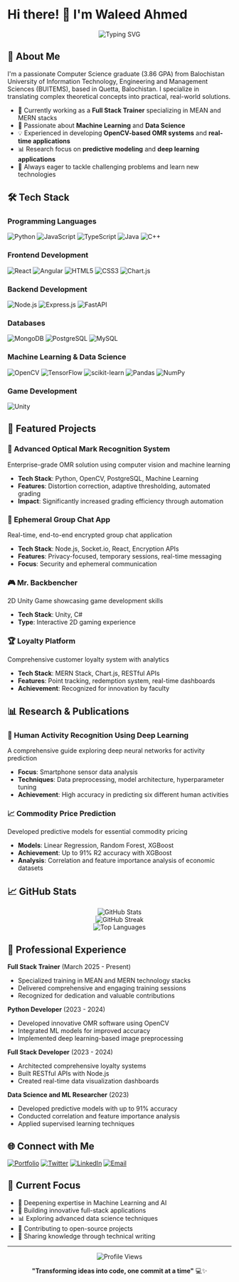 # Hi there! 👋 I'm Waleed Ahmed

<div align="center">
  <img src="https://readme-typing-svg.herokuapp.com?font=Fira+Code&pause=1000&color=2E96F7&center=true&vCenter=true&width=435&lines=Computer+Science+Graduate;Full+Stack+Developer;Machine+Learning+Enthusiast;Data+Science+Researcher" alt="Typing SVG" />
</div>

## 🚀 About Me

I'm a passionate Computer Science graduate (3.86 GPA) from Balochistan University of Information Technology, Engineering and Management Sciences (BUITEMS), based in Quetta, Balochistan. I specialize in translating complex theoretical concepts into practical, real-world solutions.

- 🔭 Currently working as a **Full Stack Trainer** specializing in MEAN and MERN stacks
- 🌱 Passionate about **Machine Learning** and **Data Science**
- 💡 Experienced in developing **OpenCV-based OMR systems** and **real-time applications**
- 📊 Research focus on **predictive modeling** and **deep learning applications**
- 🎯 Always eager to tackle challenging problems and learn new technologies

## 🛠️ Tech Stack

### Programming Languages
![Python](https://img.shields.io/badge/Python-3776AB?style=for-the-badge&logo=python&logoColor=white)
![JavaScript](https://img.shields.io/badge/JavaScript-F7DF1E?style=for-the-badge&logo=javascript&logoColor=black)
![TypeScript](https://img.shields.io/badge/TypeScript-007ACC?style=for-the-badge&logo=typescript&logoColor=white)
![Java](https://img.shields.io/badge/Java-ED8B00?style=for-the-badge&logo=java&logoColor=white)
![C++](https://img.shields.io/badge/C%2B%2B-00599C?style=for-the-badge&logo=c%2B%2B&logoColor=white)

### Frontend Development
![React](https://img.shields.io/badge/React-20232A?style=for-the-badge&logo=react&logoColor=61DAFB)
![Angular](https://img.shields.io/badge/Angular-DD0031?style=for-the-badge&logo=angular&logoColor=white)
![HTML5](https://img.shields.io/badge/HTML5-E34F26?style=for-the-badge&logo=html5&logoColor=white)
![CSS3](https://img.shields.io/badge/CSS3-1572B6?style=for-the-badge&logo=css3&logoColor=white)
![Chart.js](https://img.shields.io/badge/Chart.js-F5788D?style=for-the-badge&logo=chart.js&logoColor=white)

### Backend Development
![Node.js](https://img.shields.io/badge/Node.js-43853D?style=for-the-badge&logo=node.js&logoColor=white)
![Express.js](https://img.shields.io/badge/Express.js-404D59?style=for-the-badge)
![FastAPI](https://img.shields.io/badge/FastAPI-005571?style=for-the-badge&logo=fastapi)

### Databases
![MongoDB](https://img.shields.io/badge/MongoDB-4EA94B?style=for-the-badge&logo=mongodb&logoColor=white)
![PostgreSQL](https://img.shields.io/badge/PostgreSQL-316192?style=for-the-badge&logo=postgresql&logoColor=white)
![MySQL](https://img.shields.io/badge/MySQL-005C84?style=for-the-badge&logo=mysql&logoColor=white)

### Machine Learning & Data Science
![OpenCV](https://img.shields.io/badge/OpenCV-27338e?style=for-the-badge&logo=OpenCV&logoColor=white)
![TensorFlow](https://img.shields.io/badge/TensorFlow-FF6F00?style=for-the-badge&logo=tensorflow&logoColor=white)
![scikit-learn](https://img.shields.io/badge/scikit--learn-F7931E?style=for-the-badge&logo=scikit-learn&logoColor=white)
![Pandas](https://img.shields.io/badge/Pandas-2C2D72?style=for-the-badge&logo=pandas&logoColor=white)
![NumPy](https://img.shields.io/badge/NumPy-013243?style=for-the-badge&logo=numpy&logoColor=white)

### Game Development
![Unity](https://img.shields.io/badge/Unity-100000?style=for-the-badge&logo=unity&logoColor=white)

## 🌟 Featured Projects

### 🎯 Advanced Optical Mark Recognition System
Enterprise-grade OMR solution using computer vision and machine learning
- **Tech Stack**: Python, OpenCV, PostgreSQL, Machine Learning
- **Features**: Distortion correction, adaptive thresholding, automated grading
- **Impact**: Significantly increased grading efficiency through automation

### 💬 Ephemeral Group Chat App
Real-time, end-to-end encrypted group chat application
- **Tech Stack**: Node.js, Socket.io, React, Encryption APIs
- **Features**: Privacy-focused, temporary sessions, real-time messaging
- **Focus**: Security and ephemeral communication

### 🎮 Mr. Backbencher
2D Unity Game showcasing game development skills
- **Tech Stack**: Unity, C#
- **Type**: Interactive 2D gaming experience

### 🏆 Loyalty Platform
Comprehensive customer loyalty system with analytics
- **Tech Stack**: MERN Stack, Chart.js, RESTful APIs
- **Features**: Point tracking, redemption system, real-time dashboards
- **Achievement**: Recognized for innovation by faculty

## 📊 Research & Publications

### 📖 Human Activity Recognition Using Deep Learning
A comprehensive guide exploring deep neural networks for activity prediction
- **Focus**: Smartphone sensor data analysis
- **Techniques**: Data preprocessing, model architecture, hyperparameter tuning
- **Achievement**: High accuracy in predicting six different human activities

### 📈 Commodity Price Prediction
Developed predictive models for essential commodity pricing
- **Models**: Linear Regression, Random Forest, XGBoost
- **Achievement**: Up to 91% R2 accuracy with XGBoost
- **Analysis**: Correlation and feature importance analysis of economic datasets

## 📈 GitHub Stats

<div align="center">
  <img src="https://github-readme-stats.vercel.app/api?username=codleed&show_icons=true&theme=radical" alt="GitHub Stats" />
</div>

<div align="center">
  <img src="https://github-readme-streak-stats.herokuapp.com/?user=codleed&theme=radical" alt="GitHub Streak" />
</div>

<div align="center">
  <img src="https://github-readme-stats.vercel.app/api/top-langs/?username=codleed&layout=compact&theme=radical" alt="Top Languages" />
</div>

## 🎯 Professional Experience

**Full Stack Trainer** (March 2025 - Present)
- Specialized training in MEAN and MERN technology stacks
- Delivered comprehensive and engaging training sessions
- Recognized for dedication and valuable contributions

**Python Developer** (2023 - 2024)
- Developed innovative OMR software using OpenCV
- Integrated ML models for improved accuracy
- Implemented deep learning-based image preprocessing

**Full Stack Developer** (2023 - 2024)
- Architected comprehensive loyalty systems
- Built RESTful APIs with Node.js
- Created real-time data visualization dashboards

**Data Science and ML Researcher** (2023)
- Developed predictive models with up to 91% accuracy
- Conducted correlation and feature importance analysis
- Applied supervised learning techniques

## 🌐 Connect with Me

[![Portfolio](https://img.shields.io/badge/Portfolio-FF5722?style=for-the-badge&logo=todoist&logoColor=white)](https://codleed.netlify.app)
[![Twitter](https://img.shields.io/badge/Twitter-1DA1F2?style=for-the-badge&logo=twitter&logoColor=white)](https://twitter.com/barozaiwaleed)
[![LinkedIn](https://img.shields.io/badge/LinkedIn-0077B5?style=for-the-badge&logo=linkedin&logoColor=white)](https://linkedin.com/in/codleed)
[![Email](https://img.shields.io/badge/Email-D14836?style=for-the-badge&logo=gmail&logoColor=white)](mailto:waleedbarozai@gmail.com)

## 🎯 Current Focus

- 🔬 Deepening expertise in Machine Learning and AI
- 🚀 Building innovative full-stack applications
- 📊 Exploring advanced data science techniques
- 🌟 Contributing to open-source projects
- 📝 Sharing knowledge through technical writing

---

<div align="center">
  <img src="https://komarev.com/ghpvc/?username=codleed&color=blueviolet" alt="Profile Views" />
</div>

<div align="center">
  
**"Transforming ideas into code, one commit at a time"** 💻✨

</div>
